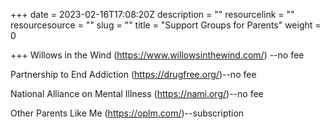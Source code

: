 +++
date = 2023-02-16T17:08:20Z
description = ""
resourcelink = ""
resourcesource = ""
slug = ""
title = "Support Groups for Parents"
weight = 0

+++
Willows in the Wind (https://www.willowsinthewind.com/) --no fee

Partnership to End Addiction (https://drugfree.org/)--no fee

National Alliance on Mental Illness (https://nami.org/)--no fee

Other Parents Like Me (https://oplm.com/)--subscription